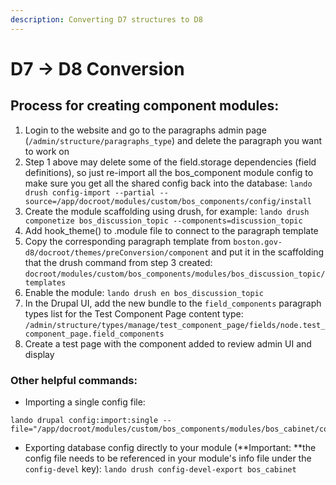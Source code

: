 ```yaml
---
description: Converting D7 structures to D8
---
```


# D7 -> D8 Conversion

## Process for creating component modules:

1. Login to the website and go to the paragraphs admin page (`/admin/structure/paragraphs_type`) and delete the paragraph you want to work on
2. Step 1 above may delete some of the field.storage dependencies (field definitions), so just re-import all the bos\_component module config to make sure you get all the shared config back into the database: `lando drush config-import --partial --source=/app/docroot/modules/custom/bos_components/config/install`
3. Create the module scaffolding using drush, for example: `lando drush componetize bos_discussion_topic --components=discussion_topic`
4. Add hook\_theme() to .module file to connect to the paragraph template
5. Copy the corresponding paragraph template from `boston.gov-d8/docroot/themes/preConversion/component` and put it in the scaffolding that the drush command from step 3 created: `docroot/modules/custom/bos_components/modules/bos_discussion_topic/templates`
6. Enable the module: `lando drush en bos_discussion_topic`
7. In the Drupal UI, add the new bundle to the `field_components` paragraph types list for the Test Component Page content type: `/admin/structure/types/manage/test_component_page/fields/node.test_component_page.field_components`
8. Create a test page with the component added to review admin UI and display

### Other helpful commands:

* Importing a single config file:

```
lando drupal config:import:single --file="/app/docroot/modules/custom/bos_components/modules/bos_cabinet/config/install/field.field.paragraph.cabinet.field_contacts.yml"
```

* Exporting database config directly to your module (**Important: **the config file needs to be referenced in your module's info file under the `config-devel` key): `lando drush config-devel-export bos_cabinet`

